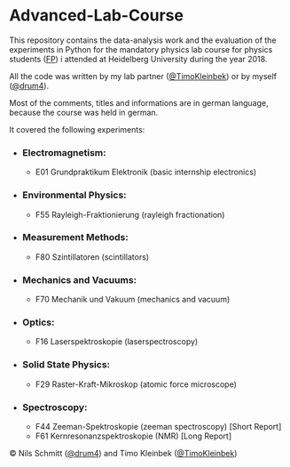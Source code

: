 # Advanced-Lab-Course

This repository contains the data-analysis work and the evaluation of the experiments in Python
for the mandatory physics lab course for physics students ([FP](https://www.physi.uni-heidelberg.de/Einrichtungen/FP/))
i attended at Heidelberg University during the year 2018.

All the code was written by my lab partner ([@TimoKleinbek](https://github.com/TimoKleinbek))
or by myself ([@drum4](https://github.com/drum4)).

Most of the comments, titles and informations are in german language, because the course was held in german.

It covered the following experiments:

- ### Electromagnetism:
  - E01 Grundpraktikum Elektronik (basic internship electronics)
- ### Environmental Physics:
  - F55 Rayleigh-Fraktionierung (rayleigh fractionation)
- ### Measurement Methods:
  - F80 Szintillatoren (scintillators)
- ### Mechanics and Vacuums:
  - F70 Mechanik und Vakuum (mechanics and vacuum)
- ### Optics:
  - F16 Laserspektroskopie (laserspectroscopy)
- ### Solid State Physics:
  - F29 Raster-Kraft-Mikroskop (atomic force microscope)
- ### Spectroscopy:
  - F44 Zeeman-Spektroskopie (zeeman spectroscopy) \[Short Report\]
  - F61 Kernresonanzspektroskopie (NMR) \[Long Report\]
  
&copy; Nils Schmitt ([@drum4](https://github.com/drum4)) and Timo Kleinbek ([@TimoKleinbek](https://github.com/TimoKleinbek))
